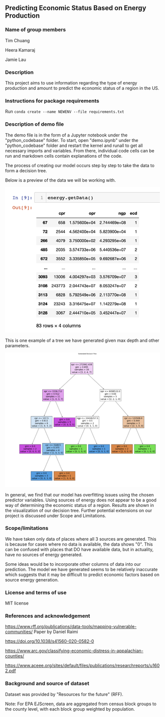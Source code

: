 ## Predicting Economic Status Based on Energy Production

### Name of group members

Tim Chuang

Heera Kamaraj

Jamie Lau

### Description

This project aims to use information regarding the type of energy production and amount to predict the economic status of a region in the US.

### Instructions for package requirements

Run ```conda create --name NEWENV --file requirements.txt```

### Description of demo file

The demo file is in the form of a Jupyter notebook under the "python_codebase" folder. To start, open "demo.ipynb" under the "python_codebase" folder and restart the kernel and runall to get all necessary imports and variables. From there, individual code cells can be run and markdown cells contain explanations of the code. 

The process of creating our model occurs step by step to take the data to form a decision tree.

Below is a preview of the data we will be working with.

![Data preview](/images/dataframe.png)

This is one example of a tree we have generated given max depth and other parameters.

![Tree](/images/tree.png)

In general, we find that our model has overfitting issues using the chosen predictor variables. Using sources of energy does not appear to be a good way of determining the economic status of a region. Results are shown in the visualization of our decision tree. Further potential extensions on our project is discussed under Scope and Limitations.

### Scope/limitations

We have taken only data of places where all 3 sources are generated. This is because for cases where no data is available, the data shows "0". This can be confused with places that DO have available data, but in actuality, have no sources of energy generated.

Some ideas would be to incorporate other columns of data into our prediction. The model we have generated seems to be relatively inaccurate which suggests that it may be difficult to predict economic factors based on source energy generation.

### License and terms of use

MIT license

### References and acknowledgement

https://www.rff.org/publications/data-tools/mapping-vulnerable-communities/
Paper by Daniel Raimi

https://doi.org/10.1038/s41560-020-0582-0

https://www.arc.gov/classifying-economic-distress-in-appalachian-counties/

https://www.aceee.org/sites/default/files/publications/researchreports/u1602.pdf

### Background and source of dataset

Dataset was provided by "Resources for the future" (RFF).

Note: For EPA EJScreen, data are aggregated from census block groups to the county level, with each block group weighted by population.
